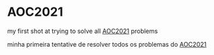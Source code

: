 # AOC2021

my first shot at trying to solve all [AOC2021](https://adventofcode.com/2021) problems

minha primeira tentative de resolver todos os problemas do [AOC2021](https://adventofcode.com/2021)